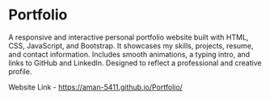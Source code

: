 # Portfolio
A responsive and interactive personal portfolio website built with HTML, CSS, JavaScript, and Bootstrap.
It showcases my skills, projects, resume, and contact information.
Includes smooth animations, a typing intro, and links to GitHub and LinkedIn.
Designed to reflect a professional and creative profile.

Website Link - https://aman-5411.github.io/Portfolio/
